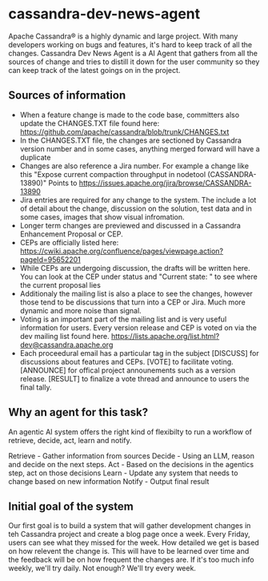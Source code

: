 # cassandra-dev-news-agent

Apache Cassandra® is a highly dynamic and large project. With many developers working on bugs and features, it's hard to keep track of all the changes. Cassandra Dev News Agent is a AI Agent that gathers from all the sources of change and tries to distill it down for the user community so they can keep track of the latest goings on in the project. 

## Sources of information
 - When a feature change is made to the code base, committers also update the CHANGES.TXT file found here: https://github.com/apache/cassandra/blob/trunk/CHANGES.txt
 - In the CHANGES.TXT file, the changes are sectioned by Cassandra version number and in some cases, anything merged forward will have a duplicate
 - Changes are also reference a Jira number. For example a change like this "Expose current compaction throughput in nodetool (CASSANDRA-13890)" Points to https://issues.apache.org/jira/browse/CASSANDRA-13890
 - Jira entries are required for any change to the system. The include a lot of detail about the change, discussion on the solution, test data and in some cases, images that show visual infromation. 
 - Longer term changes are previewed and discussed in a Cassandra Enhancement Proposal or CEP. 
 - CEPs are officially listed here: https://cwiki.apache.org/confluence/pages/viewpage.action?pageId=95652201
 - While CEPs are undergoing discussion, the drafts will be written here. You can look at the CEP under status and "Current state: " to see where the current proposal lies
 - Additionaly the mailing list is also a place to see the changes, however those tend to be discussions that turn into a CEP or Jira. Much more dynamic and more noise than signal. 
 - Voting is an important part of the mailing list and is very useful information for users. Every version release and CEP is voted on via the dev mailing list found here. https://lists.apache.org/list.html?dev@cassandra.apache.org
 - Each proceedural email has a particular tag in the subject [DISCUSS] for discussions about features and CEPs. [VOTE] to facilitate  voting. [ANNOUNCE] for offical project announements such as a version release. [RESULT] to finalize a vote thread and announce to users the final tally.

## Why an agent for this task?

An agentic AI system  offers the right kind of flexibilty to run a workflow of retrieve, decide, act, learn and notify.

Retrieve - Gather information from sources
Decide - Using an LLM, reason and decide on the next steps.
Act - Based on the decisions in the agentics step, act on those decisions
Learn - Update any system that needs to change based on new information
Notify - Output final result

## Initial goal of the system
Our first goal is to build a system that will gather development changes in teh Cassandra project and create a blog page once a week. Every Friday, users can see what they missed for the week. How detailed we get is based on how relevent the change is. This will have to be learned over time and the feedback will be on how frequent the changes are. If it's too much info weekly, we'll try daily. Not enough? We'll try every week. 